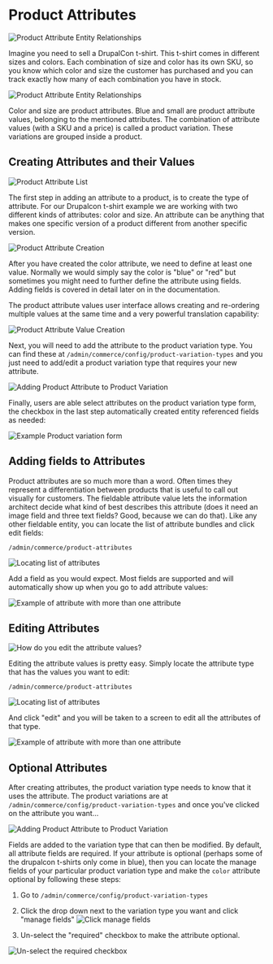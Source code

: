 # Product Attributes

![Product Attribute Entity Relationships](images/tshirt_drupalcon.png)

Imagine you need to sell a DrupalCon t-shirt. This t-shirt comes in different sizes and colors. Each combination of size
and color has its own SKU, so you know which color and size the customer has purchased and you can track exactly how
many of each combination you have in stock.

![Product Attribute Entity Relationships](images/attribute_entity_relationships.png)

Color and size are product attributes. Blue and small are product attribute values, belonging to the mentioned
attributes. The combination of attribute values (with a SKU and a price) is called a product variation.
These variations are grouped inside a product.

## Creating Attributes and their Values

![Product Attribute List](images/attribute_create_01.png)

The first step in adding an attribute to a product, is to create the type of attribute. For our Drupalcon t-shirt example
we are working with two different kinds of attributes: color and size. An attribute can be anything that makes one specific
version of a product different from another specific version.

![Product Attribute Creation](images/attribute_create_02.png)

After you have created the color attribute, we need to define at least one value. Normally we would simply say the color
is "blue" or "red" but sometimes you might need to further define the attribute using fields. Adding fields is covered
in detail later on in the documentation.

The product attribute values user interface allows creating and re-ordering multiple values at the same time and a very
powerful translation capability:

![Product Attribute Value Creation](images/attribute_create_03.png)

Next, you will need to add the attribute to the product variation type. You can find these at 
`/admin/commerce/config/product-variation-types` and you just need to add/edit a product variation type that requires your
new attribute.

![Adding Product Attribute to Product Variation](images/attribute_create_04.png)

Finally, users are able select attributes on the product variation type form, the checkbox in the last step automatically 
created entity referenced fields as needed:

![Example Product variation form](images/attribute_create_05.png)

## Adding fields to Attributes

Product attributes are so much more than a word. Often times they represent a differentiation between products that is
useful to call out visually for customers. The fieldable attribute value lets the information architect decide what kind of
best describes this attribute (does it need an image field and three text fields? Good, because we can do that). Like 
any other fieldable entity, you can locate the list of attribute bundles and click edit fields:

`/admin/commerce/product-attributes`

![Locating list of attributes](images/attribute_create_01.png)

Add a field as you would expect. Most fields are supported and will automatically show up when you go to add attribute
values:

![Example of attribute with more than one attribute](images/attribute_create_03.png)


## Editing Attributes

![How do you edit the attribute values?](images/attribute_edit_01.png)

Editing the attribute values is pretty easy. Simply locate the attribute type that has the values you want to edit:

`/admin/commerce/product-attributes`

![Locating list of attributes](images/attribute_create_01.png)

And click "edit" and you will be taken to a screen to edit all the attributes of that type.

![Example of attribute with more than one attribute](images/attribute_create_03.png)

## Optional Attributes

After creating attributes, the product variation type needs to know that it uses the attribute. The product variations are at 
`/admin/commerce/config/product-variation-types` and once you've clicked on the attribute you want...

![Adding Product Attribute to Product Variation](images/attribute_create_04.png)

Fields are added to the variation type that can then be modified. By default, all attribute fields are required. If your
attribute is optional (perhaps some of the drupalcon t-shirts only come in blue), then you can locate the manage fields
of your particular product variation type and make the `color` attribute optional by following these steps:

1. Go to `/admin/commerce/config/product-variation-types`
2. Click the drop down next to the variation type you want and click "manage fields" ![Click manage fields](images/product_variation_manage_fields.gif)


3. Un-select the "required" checkbox to make the attribute optional.

![Un-select the required checkbox](images/attribute_optional.png)
